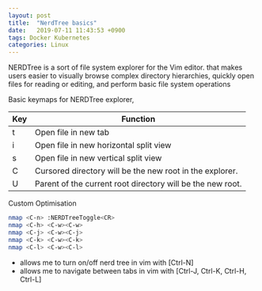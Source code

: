 ```yaml
---
layout: post
title:  "NerdTree basics"
date:   2019-07-11 11:43:53 +0900
tags: Docker Kubernetes
categories: Linux
---
```


  NERDTree is a sort of file system explorer for the Vim editor.
  that makes users easier to visually browse complex directory hierarchies, quickly open files for reading or editing, and perform basic file system operations
  
  
  Basic keymaps for NERDTree explorer, 
  
  | Key | Function                                                   |
  |-----|------------------------------------------------------------|
  | t   | Open file in new tab                                       |
  | i   | Open file in new horizontal split view                     |
  | s   | Open file in new vertical split view                       |
  | C   | Cursored directory will be the new root in the explorer.   |
  | U   | Parent of the current root directory will be the new root. |
  
  
  Custom Optimisation
  
  ```bash
  nmap <C-n> :NERDTreeToggle<CR>
  nmap <C-h> <C-w><C-w>
  nmap <C-j> <C-w><C-j>
  nmap <C-k> <C-w><C-k>
  nmap <C-l> <C-w><C-l>
```
  
  - allows me to turn on/off nerd tree in vim with [Ctrl-N]
  - allows me to navigate between tabs in vim with [Ctrl-J, Ctrl-K, Ctrl-H, Ctrl-L]
  
